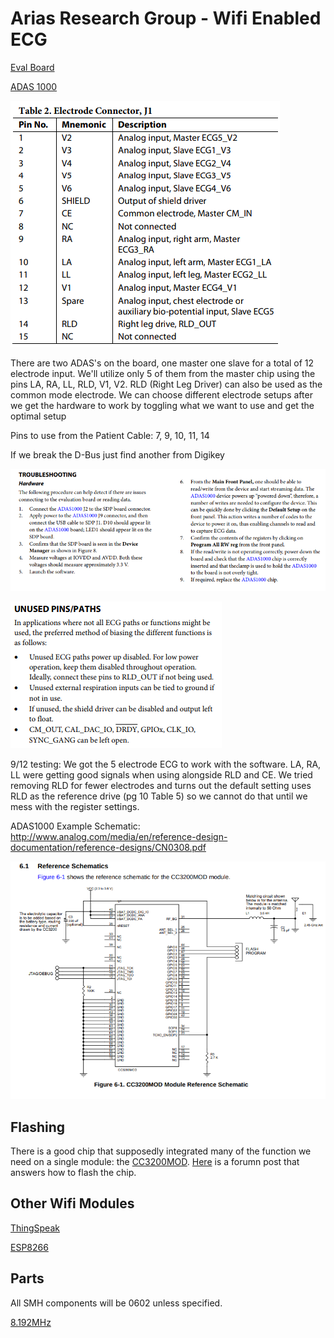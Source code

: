 # Arias Research Group - Wifi Enabled ECG

[Eval Board](http://www.analog.com/media/en/technical-documentation/user-guides/UG-426.pdf)

[ADAS 1000](http://www.analog.com/media/en/technical-documentation/data-sheets/ADAS1000_1000-1_1000-2.pdf)

![patient](patient_cable_pinout.jpg)

There are two ADAS's on the board, one master one slave for a total of 12 electrode input. We'll utilize only 5 of them from the master chip using the pins LA, RA, LL, RLD, V1, V2. RLD (Right Leg Driver) can also be used as the common mode electrode. We can choose different electrode setups after we get the hardware to work by toggling what we want to use and get the optimal setup

Pins to use from the Patient Cable: 7, 9, 10, 11, 14

If we break the D-Bus just find another from Digikey

![trouble](trouble_shooting.png)

![unused](unused_pins.png)

9/12 testing: We got the 5 electrode ECG to work with the software. LA, RA, LL were getting good signals when using alongside RLD and CE. We tried removing RLD for fewer electrodes and turns out the default setting uses RLD as the reference drive (pg 10 Table 5) so we cannot do that until we mess with the register settings.

ADAS1000 Example Schematic: http://www.analog.com/media/en/reference-design-documentation/reference-designs/CN0308.pdf

![CC3200MOD Refrence Schematic](cc3200mod_ref.jpg)

## Flashing

There is a good chip that supposedly integrated many of the function we need on a single module: the [CC3200MOD](http://www.ti.com/product/CC3200MOD/samplebuy). [Here](https://e2e.ti.com/support/wireless_connectivity/simplelink_wifi_cc31xx_cc32xx/f/968/t/514171?Questions-about-how-to-program-a-CC3200-based-custom-board) is a forumn post that answers how to flash the chip.

## Other Wifi Modules

[ThingSpeak](https://thingspeak.com/)

[ESP8266](https://www.sparkfun.com/products/13678)

## Parts

All SMH components will be 0602 unless specified.

[8.192MHz](https://www.digikey.com/product-detail/en/citizen-finedevice-co-ltd/CM309S8.192MABJT/300-2039-1-ND/482155)
